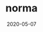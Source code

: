 ---
title: norma
album_key: NTnx2s
icon: norma
game: new_horizons
date: 2020-05-07
layout: slideshow
---